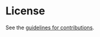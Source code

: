 # License

See the
[guidelines for contributions](https://github.com/eckelcu/edm-internet-drafts/blob/main/CONTRIBUTING.md).
